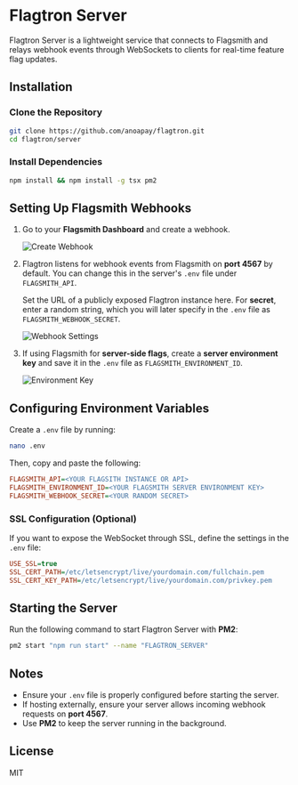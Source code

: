 # Flagtron Server

Flagtron Server is a lightweight service that connects to Flagsmith and relays webhook events through WebSockets to clients for real-time feature flag updates.

## Installation

### Clone the Repository

```sh
git clone https://github.com/anoapay/flagtron.git
cd flagtron/server
```

### Install Dependencies

```sh
npm install && npm install -g tsx pm2
```

## Setting Up Flagsmith Webhooks

1. Go to your **Flagsmith Dashboard** and create a webhook.

   ![Create Webhook](https://i.ibb.co/TxNKG923/Capture.png)

2. Flagtron listens for webhook events from Flagsmith on **port 4567** by default. You can change this in the server's `.env` file under `FLAGSMITH_API`.

   Set the URL of a publicly exposed Flagtron instance here. For **secret**, enter a random string, which you will later specify in the `.env` file as `FLAGSMITH_WEBHOOK_SECRET`.

   ![Webhook Settings](https://i.ibb.co/hFqmQ6C5/Capture.png)

3. If using Flagsmith for **server-side flags**, create a **server environment key** and save it in the `.env` file as `FLAGSMITH_ENVIRONMENT_ID`.

   ![Environment Key](https://i.ibb.co/YF6HTSfM/Capture.png)

## Configuring Environment Variables

Create a `.env` file by running:

```sh
nano .env
```

Then, copy and paste the following:

```ini
FLAGSMITH_API=<YOUR FLAGSITH INSTANCE OR API>
FLAGSMITH_ENVIRONMENT_ID=<YOUR FLAGSMITH SERVER ENVIRONMENT KEY>
FLAGSMITH_WEBHOOK_SECRET=<YOUR RANDOM SECRET>
```

### SSL Configuration (Optional)

If you want to expose the WebSocket through SSL, define the settings in the `.env` file:

```ini
USE_SSL=true
SSL_CERT_PATH=/etc/letsencrypt/live/yourdomain.com/fullchain.pem
SSL_CERT_KEY_PATH=/etc/letsencrypt/live/yourdomain.com/privkey.pem
```

## Starting the Server

Run the following command to start Flagtron Server with **PM2**:

```sh
pm2 start "npm run start" --name "FLAGTRON_SERVER"
```

## Notes

- Ensure your `.env` file is properly configured before starting the server.
- If hosting externally, ensure your server allows incoming webhook requests on **port 4567**.
- Use **PM2** to keep the server running in the background.

## License

MIT
